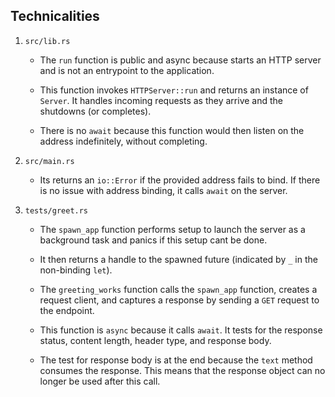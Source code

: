 ## Technicalities

1. `src/lib.rs`

   + The `run` function is public and async because starts an HTTP server and is not an entrypoint to the application.

   + This function invokes `HTTPServer::run` and returns an instance of `Server`. It handles incoming requests as they arrive and the shutdowns (or completes).

   + There is no `await` because this function would then listen on the address indefinitely, without completing.

2. `src/main.rs`

   + Its returns an `io::Error` if the provided address fails to bind. If there is no issue with address binding, it calls `await` on the server.

3. `tests/greet.rs`

   + The `spawn_app` function performs setup to launch the server as a background task and panics if this setup cant be done.

   + It then returns a handle to the spawned future (indicated by `_` in the non-binding `let`).

   + The `greeting_works` function calls the `spawn_app` function, creates a request client, and captures a response by sending a `GET` request to the endpoint.

   + This function is `async` because it calls `await`. It tests for the response status, content length, header type, and response body.

   + The test for response body is at the end because the `text` method consumes the response. This means that the response object can no longer be used after this call.